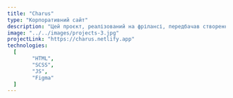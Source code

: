 ```yaml
---
title: "Charus"
type: "Корпоративний сайт"
description: "Цей проєкт, реалізований на фрілансі, передбачав створення корпоративного вебсайту з використанням HTML, SCSS і JavaScript. Я тісно співпрацював із дизайнером, щоб покращити як візуальну привабливість, так і функціональність сайту. Окрім технічних аспектів, вирішальну роль відігравала ефективна комунікація, оскільки я вказував клієнту на нюанси дизайну. Крім того, я взяв на себе завдання переконати клієнта в необхідності конкретних змін, спрямованих на оптимізацію загального користувацького досвіду (надто великими виявилися текст, зображення, відступи та ширина контейнера)."
image: "../../images/projects-3.jpg"
projectLink: "https://charus.netlify.app"
technologies:
  [
		"HTML",
		"SCSS",
		"JS",
		"Figma"
  ]
---
```

